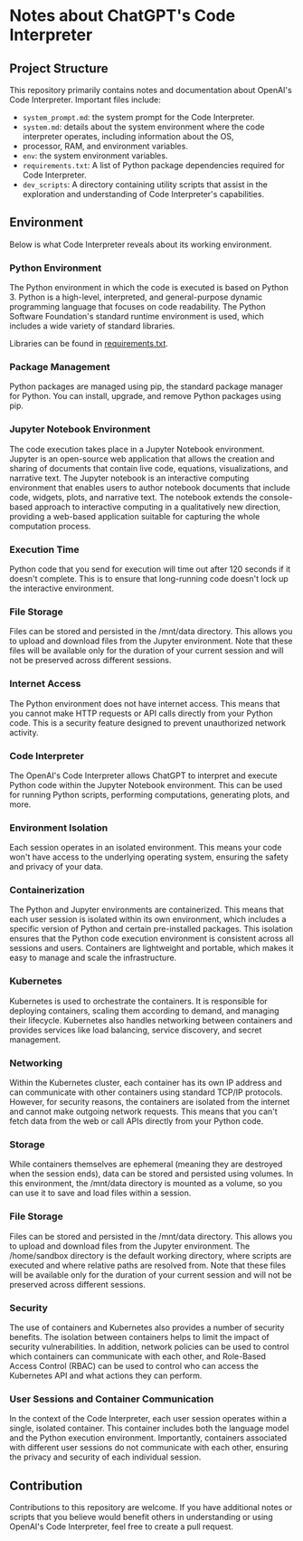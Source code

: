 # Notes about ChatGPT's Code Interpreter

## Project Structure

This repository primarily contains notes and documentation about OpenAI's Code
Interpreter. Important files include:

- `system_prompt.md`: the system prompt for the Code Interpreter.
- `system.md`: details about the system environment where
  the code interpreter operates, including information about the OS,
- processor, RAM, and environment variables.
- `env`: the system environment variables.
- `requirements.txt`: A list of Python package dependencies required for Code
  Interpreter.
- `dev_scripts`: A directory containing utility scripts that assist in the
  exploration
  and understanding of Code Interpreter's capabilities.

## Environment

Below is what Code Interpreter reveals about its working environment.

### Python Environment

The Python environment in which the code is executed is
based on Python 3. Python is a high-level, interpreted, and general-purpose
dynamic programming language that focuses on code readability. The Python
Software Foundation's standard runtime environment is used, which includes a
wide variety of standard libraries.

Libraries can be found in [requirements.txt](requirements.txt).

### Package Management

Python packages are managed using pip, the standard package
manager for Python. You can install, upgrade, and remove Python packages using
pip.

### Jupyter Notebook Environment

The code execution takes place in a Jupyter
Notebook environment. Jupyter is an open-source web application that allows the
creation and sharing of documents that contain live code, equations,
visualizations, and narrative text. The Jupyter notebook is an interactive
computing environment that enables users to author notebook documents that
include code, widgets, plots, and narrative text. The notebook extends the
console-based approach to interactive computing in a qualitatively new
direction, providing a web-based application suitable for capturing the whole
computation process.

### Execution Time

Python code that you send for execution will time out after 120
seconds if it doesn't complete. This is to ensure that long-running code doesn't
lock up the interactive environment.

### File Storage

Files can be stored and persisted in the /mnt/data directory. This
allows you to upload and download files from the Jupyter environment. Note that
these files will be available only for the duration of your current session and
will not be preserved across different sessions.

### Internet Access

The Python environment does not have internet access. This
means that you cannot make HTTP requests or API calls directly from your Python
code. This is a security feature designed to prevent unauthorized network
activity.

### Code Interpreter

The OpenAI's Code Interpreter allows ChatGPT to interpret and
execute Python code within the Jupyter Notebook environment. This can be used
for running Python scripts, performing computations, generating plots, and more.

### Environment Isolation

Each session operates in an isolated environment. This
means your code won't have access to the underlying operating system, ensuring
the safety and privacy of your data.

### Containerization

The Python and Jupyter environments are containerized. This
means that each user session is isolated within its own environment, which
includes a specific version of Python and certain pre-installed packages. This
isolation ensures that the Python code execution environment is consistent
across all sessions and users. Containers are lightweight and portable, which
makes it easy to manage and scale the infrastructure.

### Kubernetes

Kubernetes is used to orchestrate the containers. It is responsible
for deploying containers, scaling them according to demand, and managing their
lifecycle. Kubernetes also handles networking between containers and provides
services like load balancing, service discovery, and secret management.

### Networking

Within the Kubernetes cluster, each container has its own IP address
and can communicate with other containers using standard TCP/IP protocols.
However, for security reasons, the containers are isolated from the internet and
cannot make outgoing network requests. This means that you can't fetch data from
the web or call APIs directly from your Python code.

### Storage

While containers themselves are ephemeral (meaning they are destroyed
when the session ends), data can be stored and persisted using volumes. In this
environment, the /mnt/data directory is mounted as a volume, so you can use it
to save and load files within a session.

### File Storage

Files can be stored and persisted in the /mnt/data directory. This allows you to
upload and download files from the Jupyter environment. The /home/sandbox
directory is the default working directory, where scripts are executed and where
relative paths are resolved from. Note that these files will be available only
for the duration of your current session and will not be preserved across
different sessions.

### Security

The use of containers and Kubernetes also provides a number of
security benefits. The isolation between containers helps to limit the impact of
security vulnerabilities. In addition, network policies can be used to control
which containers can communicate with each other, and Role-Based Access
Control (RBAC) can be used to control who can access the Kubernetes API and what
actions they can perform.

### User Sessions and Container Communication

In the context of the Code Interpreter, each user session operates within a
single, isolated container. This container includes both the language model and
the Python execution environment. Importantly, containers associated with
different user sessions do not communicate with each other, ensuring the privacy
and security of each individual session.

## Contribution

Contributions to this repository are welcome. If you have additional notes or
scripts that you believe would benefit others in understanding or using OpenAI's
Code Interpreter, feel free to create a pull request.
